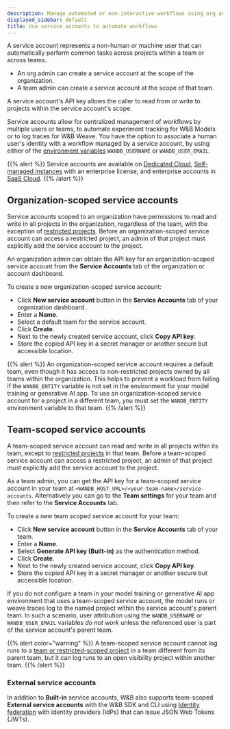 ```yaml
---
description: Manage automated or non-interactive workflows using org and team scoped service accounts
displayed_sidebar: default
title: Use service accounts to automate workflows
---
```


A service account represents a non-human or machine user that can automatically perform common tasks across projects within a team or across teams. 

- An org admin can create a service account at the scope of the organization.
- A team admin can create a service account at the scope of that team.
	
A service account's API key allows the caller to read from or write to projects within the service account's scope.

Service accounts allow for centralized management of workflows by multiple users or teams, to automate experiment tracking for W&B Models or to log traces for W&B Weave. You have the option to associate a human user's identity with a workflow managed by a service account, by using either of the [environment variables](../../track/environment-variables.md) `WANDB_USERNAME` or `WANDB_USER_EMAIL`.

{{% alert %}}
Service accounts are available on [Dedicated Cloud](../hosting-options/dedicated_cloud.md), [Self-managed instances](../hosting-options/self-managed.md) with an enterprise license, and enterprise accounts in [SaaS Cloud](../hosting-options/saas_cloud.md).
{{% /alert %}}

## Organization-scoped service accounts

Service accounts scoped to an organization have permissions to read and write in all projects in the organization, regardless of the team, with the exception of [restricted projects](./restricted-projects.md#visibility-scopes). Before an organization-scoped service account can access a restricted project, an admin of that project must explicitly add the service account to the project.

An organization admin can obtain the API key for an organization-scoped service account from the **Service Accounts** tab of the organization or account dashboard.

To create a new organization-scoped service account:

* Click **New service account** button in the **Service Accounts** tab of your organization dashboard.
* Enter a **Name**.
* Select a default team for the service account.
* Click **Create**.
* Next to the newly created service account, click **Copy API key**.
* Store the copied API key in a secret manager or another secure but accessible location.

{{% alert %}}
An organization-scoped service account requires a default team, even though it has access to non-restricted projects owned by all teams within the organization. This helps to prevent a workload from failing if the `WANDB_ENTITY` variable is not set in the environment for your model training or generative AI app. To use an organization-scoped service account for a project in a different team, you must set the `WANDB_ENTITY` environment variable to that team.
{{% /alert %}}

## Team-scoped service accounts

A team-scoped service account can read and write in all projects within its team, except to [restricted projects](./restricted-projects.md#visibility-scopes) in that team. Before a team-scoped service account can access a restricted project, an admin of that project must explicitly add the service account to the project.

As a team admin, you can get the API key for a team-scoped service account in your team at `<WANDB_HOST_URL>/<your-team-name>/service-accounts`. Alternatively you can go to the **Team settings** for your team and then refer to the **Service Accounts** tab.

To create a new team scoped service account for your team:

* Click **New service account** button in the **Service Accounts** tab of your team.
* Enter a **Name**.
* Select **Generate API key (Built-in)** as the authentication method.
* Click **Create**.
* Next to the newly created service account, click **Copy API key**.
* Store the copied API key in a secret manager or another secure but accessible location.

If you do not configure a team in your model training or generative AI app environment that uses a team-scoped service account, the model runs or weave traces log to the named project within the service account's parent team. In such a scenario, user attribution using the `WANDB_USERNAME` or `WANDB_USER_EMAIL` variables _do not work_ unless the referenced user is part of the service account's parent team.

{{% alert color="warning" %}}
A team-scoped service account cannot log runs to a [team or restricted-scoped project](./restricted-projects.md#visibility-scopes) in a team different from its parent team, but it can log runs to an open visibility project within another team.
{{% /alert %}}

### External service accounts

In addition to **Built-in** service accounts, W&B also supports team-scoped **External service accounts** with the W&B SDK and CLI using [Identity federation](./identity_federation.md#external-service-accounts) with identity providers (IdPs) that can issue JSON Web Tokens (JWTs).